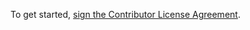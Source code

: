 To get started, <a href="https://www.clahub.com/agreements/KnowageLabs/Knowage-Documentation">sign the Contributor License Agreement</a>. 

